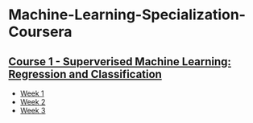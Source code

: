 # Machine-Learning-Specialization-Coursera
## [Course 1 - Superverised Machine Learning: Regression and Classification](Course%1%-%Supervised%Machine%Learning%-%Regression%and%Classification)
- [Week 1](https://github.com/rvasquez25/Machine-Learning-Specialization-Coursera/tree/ReleaseWeek01/Course%201%20-%20Supervised%20Machine%20Learning%20-%20Regression%20and%20Classification/Week%201)
- [Week 2](https://github.com/rvasquez25/Machine-Learning-Specialization-Coursera/tree/ReleaseWeek01/Course%201%20-%20Supervised%20Machine%20Learning%20-%20Regression%20and%20Classification/Week%202)
- [Week 3](https://github.com/rvasquez25/Machine-Learning-Specialization-Coursera/tree/ReleaseWeek01/Course%201%20-%20Supervised%20Machine%20Learning%20-%20Regression%20and%20Classification/Week%203)
